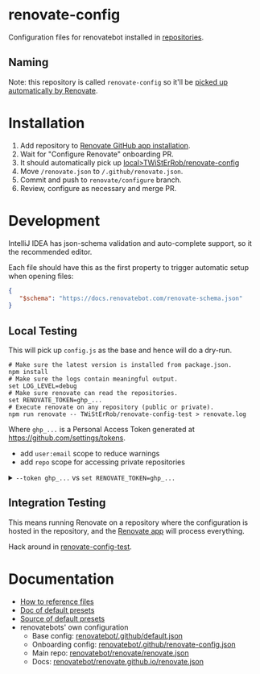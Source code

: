 # renovate-config
Configuration files for renovatebot installed in [repositories](https://github.com/TWiStErRob?tab=repositories).

## Naming
Note: this repository is called `renovate-config` so it'll be [picked up automatically by Renovate](https://docs.renovatebot.com/config-presets/#organization-level-presets).

# Installation
 1. Add repository to [Renovate GitHub app installation](https://github.com/settings/installations/24636554).
 2. Wait for "Configure Renovate" onboarding PR.
 3. It should automatically pick up [local>TWiStErRob/renovate-config](default.json)
 4. Move `/renovate.json` to `/.github/renovate.json`.
 5. Commit and push to `renovate/configure` branch.
 6. Review, configure as necessary and merge PR.

# Development
IntelliJ IDEA has json-schema validation and auto-complete support, so it the recommended editor.

Each file should have this as the first property to trigger automatic setup when opening files:
```json
{
   "$schema": "https://docs.renovatebot.com/renovate-schema.json"
}
```
## Local Testing
This will pick up `config.js` as the base and hence will do a dry-run.
```shell
# Make sure the latest version is installed from package.json.
npm install
# Make sure the logs contain meaningful output.
set LOG_LEVEL=debug
# Make sure renovate can read the repositories.
set RENOVATE_TOKEN=ghp_...
# Execute renovate on any repository (public or private).
npm run renovate -- TWiStErRob/renovate-config-test > renovate.log
```
Where `ghp_...` is a Personal Access Token generated at https://github.com/settings/tokens.
 * add `user:email` scope to reduce warnings
 * add `repo` scope for accessing private repositories

<details><summary><code>--token ghp_...</code> vs <code>set RENOVATE_TOKEN=ghp_...</code></summary>

It's possible to pass the token on command line too:
```shell
npm run renovate -- --token ghp_... TWiStErRob/renovate-config-test > renovate.log
```
but `npm run` will echo the command line so renovate.log will contain the key. 
To prevent this, use `set RENOVATE_TOKEN=ghp_...` instead.

</details>

## Integration Testing
This means running Renovate on a repository where the configuration is hosted in the repository, and the [Renovate app](https://github.com/apps/renovate) will process everything.

Hack around in [renovate-config-test](https://github.com/TWiStErRob/renovate-config-test).

# Documentation
 * [How to reference files](https://docs.renovatebot.com/config-presets/#github)
 * [Doc of default presets](https://docs.renovatebot.com/presets-config/)
 * [Source of default presets](https://github.com/renovatebot/renovate/blob/main/lib/config/presets/internal/)
 * renovatebots' own configuration
   * Base config: [renovatebot/.github/default.json](https://github.com/renovatebot/.github/blob/main/default.json)
   * Onboarding config: [renovatebot/.github/renovate-config.json](https://github.com/renovatebot/.github/blob/main/renovate-config.json)
   * Main repo: [renovatebot/renovate/renovate.json](https://github.com/renovatebot/renovate/blob/main/renovate.json)
   * Docs: [renovatebot/renovate.github.io/renovate.json](https://github.com/renovatebot/renovatebot.github.io/blob/main/renovate.json)
